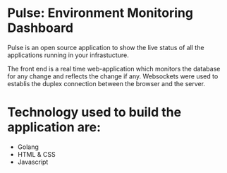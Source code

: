 Pulse: Environment Monitoring Dashboard
=======================================

Pulse is an open source application to show the live status of all the applications running in your infrastucture.

The front end is a real time web-application which monitors the database for any change and reflects the change if any. Websockets were used to establis the duplex connection between the browser and the server.


Technology used to build the application are:
============================================
* Golang
* HTML & CSS
* Javascript
